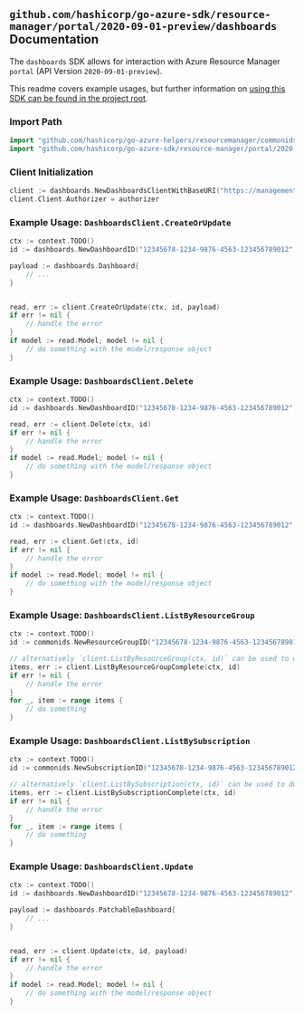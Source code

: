 
## `github.com/hashicorp/go-azure-sdk/resource-manager/portal/2020-09-01-preview/dashboards` Documentation

The `dashboards` SDK allows for interaction with Azure Resource Manager `portal` (API Version `2020-09-01-preview`).

This readme covers example usages, but further information on [using this SDK can be found in the project root](https://github.com/hashicorp/go-azure-sdk/tree/main/docs).

### Import Path

```go
import "github.com/hashicorp/go-azure-helpers/resourcemanager/commonids"
import "github.com/hashicorp/go-azure-sdk/resource-manager/portal/2020-09-01-preview/dashboards"
```


### Client Initialization

```go
client := dashboards.NewDashboardsClientWithBaseURI("https://management.azure.com")
client.Client.Authorizer = authorizer
```


### Example Usage: `DashboardsClient.CreateOrUpdate`

```go
ctx := context.TODO()
id := dashboards.NewDashboardID("12345678-1234-9876-4563-123456789012", "example-resource-group", "dashboardName")

payload := dashboards.Dashboard{
	// ...
}


read, err := client.CreateOrUpdate(ctx, id, payload)
if err != nil {
	// handle the error
}
if model := read.Model; model != nil {
	// do something with the model/response object
}
```


### Example Usage: `DashboardsClient.Delete`

```go
ctx := context.TODO()
id := dashboards.NewDashboardID("12345678-1234-9876-4563-123456789012", "example-resource-group", "dashboardName")

read, err := client.Delete(ctx, id)
if err != nil {
	// handle the error
}
if model := read.Model; model != nil {
	// do something with the model/response object
}
```


### Example Usage: `DashboardsClient.Get`

```go
ctx := context.TODO()
id := dashboards.NewDashboardID("12345678-1234-9876-4563-123456789012", "example-resource-group", "dashboardName")

read, err := client.Get(ctx, id)
if err != nil {
	// handle the error
}
if model := read.Model; model != nil {
	// do something with the model/response object
}
```


### Example Usage: `DashboardsClient.ListByResourceGroup`

```go
ctx := context.TODO()
id := commonids.NewResourceGroupID("12345678-1234-9876-4563-123456789012", "example-resource-group")

// alternatively `client.ListByResourceGroup(ctx, id)` can be used to do batched pagination
items, err := client.ListByResourceGroupComplete(ctx, id)
if err != nil {
	// handle the error
}
for _, item := range items {
	// do something
}
```


### Example Usage: `DashboardsClient.ListBySubscription`

```go
ctx := context.TODO()
id := commonids.NewSubscriptionID("12345678-1234-9876-4563-123456789012")

// alternatively `client.ListBySubscription(ctx, id)` can be used to do batched pagination
items, err := client.ListBySubscriptionComplete(ctx, id)
if err != nil {
	// handle the error
}
for _, item := range items {
	// do something
}
```


### Example Usage: `DashboardsClient.Update`

```go
ctx := context.TODO()
id := dashboards.NewDashboardID("12345678-1234-9876-4563-123456789012", "example-resource-group", "dashboardName")

payload := dashboards.PatchableDashboard{
	// ...
}


read, err := client.Update(ctx, id, payload)
if err != nil {
	// handle the error
}
if model := read.Model; model != nil {
	// do something with the model/response object
}
```

